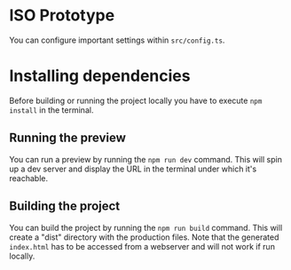 # ISO Prototype

You can configure important settings within `src/config.ts`.

# Installing dependencies

Before building or running the project locally you have to execute `npm install` in the terminal.

## Running the preview

You can run a preview by running the `npm run dev` command. This will spin up a dev server and display the URL in the terminal under which it's reachable. 

## Building the project

You can build the project by running the `npm run build` command. This will create a "dist" directory with the production files. Note that the generated `index.html` has to be accessed from a webserver and will not work if run locally.